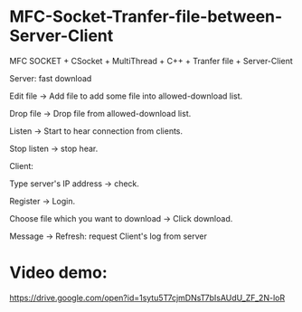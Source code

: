 # MFC-Socket-Tranfer-file-between-Server-Client
MFC SOCKET + CSocket + MultiThread + C++ + Tranfer file + Server-Client

Server:
fast download

Edit file -> Add file to add some file into allowed-download list.

Drop file -> Drop file from allowed-download list.

Listen -> Start to hear connection from clients.

Stop listen -> stop hear.

Client:

Type server's IP address -> check.

Register -> Login.

Choose file which you want to download -> Click download.

Message -> Refresh: request Client's log from server

# Video demo:

https://drive.google.com/open?id=1sytu5T7cjmDNsT7bIsAUdU_ZF_2N-loR
